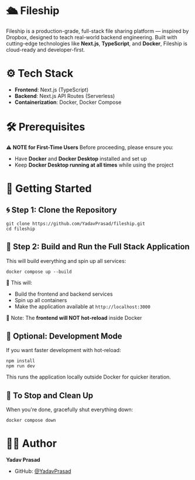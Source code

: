 # 🛳️ Fileship
Fileship is a production-grade, full-stack file sharing platform — inspired by Dropbox, designed to teach real-world backend engineering. Built with cutting-edge technologies like **Next.js**, **TypeScript**, and **Docker**, Fileship is cloud-ready and developer-first.

# ⚙️ Tech Stack
* **Frontend**: Next.js (TypeScript)
* **Backend**: Next.js API Routes (Serverless)
* **Containerization**: Docker, Docker Compose

# 🛠️ Prerequisites

⚠️ **NOTE for First-Time Users** Before proceeding, please ensure you:
* Have **Docker** and **Docker Desktop** installed and set up
* Keep **Docker Desktop running at all times** while using the project

# 🧾 Getting Started
## 🌀 Step 1: Clone the Repository

```
git clone https://github.com/YadavPrasad/fileship.git
cd fileship
```

## 🧱 Step 2: Build and Run the Full Stack Application

This will build everything and spin up all services:

```
docker compose up --build
```

🔁 This will:
* Build the frontend and backend services
* Spin up all containers
* Make the application available at `http://localhost:3000`

🚫 Note: The **frontend will NOT hot-reload** inside Docker

## 🧪 Optional: Development Mode

If you want faster development with hot-reload:

```
npm install
npm run dev
```

This runs the application locally outside Docker for quicker iteration.

## 🧹 To Stop and Clean Up

When you're done, gracefully shut everything down:

```
docker compose down
```

# 🧑‍💻 Author

**Yadav Prasad**
* GitHub: [@YadavPrasad](https://github.com/YadavPrasad)
